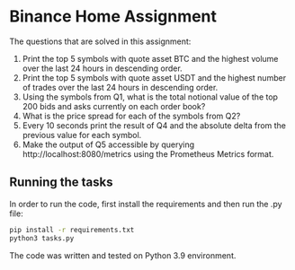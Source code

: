 # Binance Home Assignment

The questions that are solved in this assignment:
1. Print the top 5 symbols with quote asset BTC and the highest volume over the last 24 hours in descending order.
2. Print the top 5 symbols with quote asset USDT and the highest number of trades over the last 24 hours in descending order.
3. Using the symbols from Q1, what is the total notional value of the top 200 bids and asks currently on each order book?
4. What is the price spread for each of the symbols from Q2?
5. Every 10 seconds print the result of Q4 and the absolute delta from the previous value for each symbol.
6. Make the output of Q5 accessible by querying http://localhost:8080/metrics using the Prometheus Metrics format.

## Running the tasks

In order to run the code, first install the requirements and then run the .py file:

```bash
pip install -r requirements.txt
python3 tasks.py
```
The code was written and tested on Python 3.9 environment.
